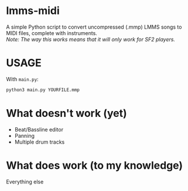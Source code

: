 lmms-midi
=========
A simple Python script to convert uncompressed (.mmp) LMMS songs to MIDI files, complete with instruments.  
*Note: The way this works means that it will only work for SF2 players.*

USAGE
=====
With `main.py`:
```bash
python3 main.py YOURFILE.mmp
```

What doesn't work (yet)
=======================
* Beat/Bassline editor
* Panning
* Multiple drum tracks

What does work (to my knowledge)
================================
Everything else